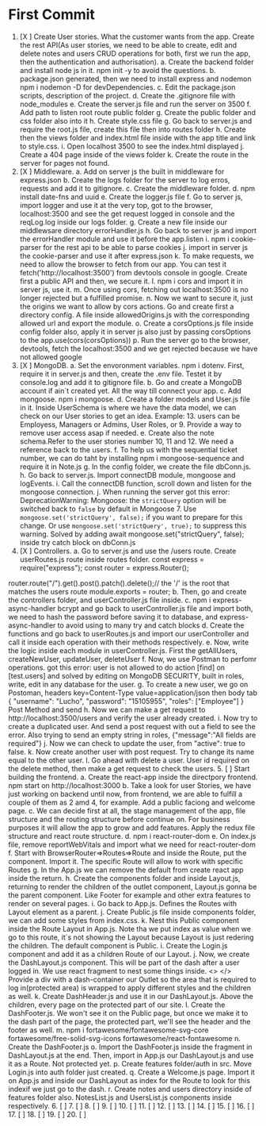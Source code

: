 # First Commit
1. [X ] Create User stories. What the customer wants from the app. Create the rest API(As user stories, we need to be able to create, edit and delete notes and users CRUD operations for both, first we run the app, then the authentication and authorisation). 
a. Create the backend folder and install node js in it. npm init -y to avoid the questions. 
b. package.json generated, then we need to install express and nodemon npm i nodemon -D for devDependencies. 
c. Edit the package.json scripts, description of the project.
d. Create the .gitignore file with node_modules
e. Create the server.js file and run the server on 3500 
f. Add path to listen root route public folder
g. Create the public folder and css folder also into it
h. Create style.css file
g. Go back to server.js and require the root.js file, create this file then into routes folder
h. Create then the views folder and index.html file inside with the app title and link to style.css. 
i. Open localhost 3500 to see the index.html displayed
j. Create a 404 page inside of the views folder
k. Create the route in the server for pages not found.
2. [X ] Middleware. 
a. Add on server js the built in middleware for express.json
b. Create the logs folder for the server to log erros, requests and add it to gitignore. 
c. Create the middleware folder.
d. npm install date-fns and uuid
e. Create the logger.js file
f. Go to server js, import logger and use it at the very top, got to the browser, localhost:3500 and see the get request logged in console and the reqLog.log inside our logs folder.
g. Create a new file inside our middlewsare directory errorHandler.js 
h. Go back to server js and import the errorHandler module and use it before the app.listen 
i. npm i cookie-parser for the rest api to be able to parse cookies
j. import in server js  the cookie-parser and use it after express.json
k. To make requests, we need to allow the browser to fetch from our app. You can test it fetch('http://localhost:3500') from devtools console in google. Create first a public API and then, we secure it.
l. npm i cors and import it in server js, use it.
m. Once using cors, fetching out localhost:3500 is no longer rejected but a fulfilled promise.
n. Now we want to secure it, just the origins we want to allow by cors actions. Go and create first a directory config. A file inside allowedOrigins.js with the corresponding allowed url and export the module.
o. Create a corsOptions.js file inside config folder also, apply it in server js also just by passing corsOptions to the app.use(cors(corsOptions))
p. Run the server go to the browser, devtools, fetch the localhost:3500 and we get rejected because we have not allowed google
3. [X ] MongoDB. 
a. Set the envoronment variables. npm i dotenv. First, require it in server.js and then, create the .env file. Testet it by console.log and add it to gitignore file.
b. Go and create a MongoDB account if ain´t created yet. All the way till connect your app.
c. Add mongoose. npm i mongoose.
d. Create a folder models and User.js file in it. Inside UserSchema is where we have the data model, we can check on our User stories to get an idea. Example: 13. users can be Employess, Managers or Admins, User Roles, or 9.  Provide a way to remove user access asap if needed. 
e. Create also the note schema.Refer to the user stories number 10, 11 and 12. We need a reference back to the users. 
f. To help us with the sequential ticket number, we can do taht by installing npm i mongoose-sequence and require it in Note.js
g. In the config folder, we create the file dbConn.js.
h. Go back to server.js. Import connectDB module, mongoose and logEvents.
i. Call the connectDB function, scroll down and listen for the mongoose connection.
j. When running the server got this error: DeprecationWarning: Mongoose: the `strictQuery` option will be switched back to `false` by default in Mongoose 7. Use `mongoose.set('strictQuery', false);` if you want to prepare for this change. Or use `mongoose.set('strictQuery', true);` to suppress this warning. Solved by adding  await mongoose.set("strictQuery", false); inside try catch block on dbConn.js
4. [X ] Controllers. 
a. Go to server.js and use the /users route. Create userRoutes.js route inside routes folder.
const express = require("express");
const router = express.Router();

router.route("/").get().post().patch().delete();// the '/' is the root that matches the users route
module.exports = router;
b. Then, go and create the controllers folder, and userController.js file inside.
c. npm i express-async-handler bcrypt and go back to userController.js file and import both, we need to hash the password before saving it to database, and express-async-handler to avoid using to many try and catch blocks
d. Create the functions and go back to userRoutes.js and import our userController and call it inside each operation with their methods respectively.
e. Now, write the logic inside each module in userController.js. First the getAllUsers, createNewUser, updateUser, deleteUser
f. Now, we use Postman to perfomr operations. got this error: user is not allowed to do action [find] on [test.users] and solved by editing on MongoDB SECURITY, built in roles, write, edit in any database for the user.
g. To create a new user, we go on Postoman, headers key=Content-Type value=application/json then body tab    {
"username": "Lucho",
"password": "15105955",
"roles": ["Employee"]
 }
 Post Method and send
 h. Now we can make a get request to http://localhost:3500/users and verify the user already created.
 i. Now try to create a duplicated user. And send a post request with out a field to see the error. Also trying to send an empty string in roles, {"message":"All fields are required"}
 j. Now we can check to update the user, from "active": true to false.
 k. Now create another user with post request. Try to change its name equal to the other user.
 l. Go ahead with delete a user. User id required on the delete method, then make a get request to check the users.
5. [ ]  Start building the frontend.
a. Create the react-app inside the directpory frontend. npm start on  http://localhost:3000 
b. Take a look for user Stories, we have just working on backend until now, from frontend, we are able to fulfill a couple of them as 2 amd 4, for example. Add a public faciong and welcome page.
c. We can decide first at all, the stage management of the app, file structure and the routing structure before continue on. For business purposes it will allow the app to grow and add features. Apply the redux file structure and react route structure.
d. npm i react-router-dom 
e. On index.js file, remove reportWebVitals and import what we need for react-router-dom
f. Start with BrowserRouter=>Routes=>Route and inside the Route, put the <App /> component. Import it. The specific Route will allow to work with specific Routes
g. In the App.js we can remove the default from create react app inside the return.
h. Create the components folder and inside Layout.js, returning  <Outlet/> to render the children of the outlet component, Layout.js gonna be the parent component. Like Footer for example and other extra features to render on several pages. 
i. Go back to App.js. Defines the Routes with Layout element as a parent. 
j. Create Public.js file inside components folder, we can add some styles from index.css.
k. Nest this Public component inside the Route Layout in App.js. Note tha we put index as value when we go to this route, it`s not showing the Layout because Layout is just redering the children. The default component is Public.
i. Create the Login.js component and add it as a children Route of our Layout.
j. Now, we create the DashLayout.js component. This will be part of the dash after a user logged in. We use react fragment to nest some things inside. <> </> Provide a div with a dash-container our Outlet so the area that is required to log in(protected area) is wrapped to apply different styles and the children as well.
k. Create DashHeader.js and use it in our DashLayout.js. Above the children, every page on the protected part of our site. 
l. Create the DashFooter.js. We won't see it on the Public page, but once we make it to the dash part of the page, the protected part, we'll see the header and the footer as well. 
m. npm i fortawesome/fontawesome-svg-core fortawesome/free-solid-svg-icons fortawesome/react-fontawesome
n. Create the DashFooter.js
o. Import the DashFooter.js inside the fragment in DashLayout.js at the end. Then, import in App.js our DashLayout.js and use it as a Route. Not protected yet. 
p. Create features folder/auth in src. Move Login.js into auth folder just created.
q. Create a Welcome.js page. Import it on App.js and inside our DashLayout as index for the Route to look for this indexif we just go to the dash.
r. Create notes and users directory inside of features folder also. NotesList.js and UsersList.js components inside respectively.
6. [ ] 
7. [ ] 
8. [ ]
9. [ ]
10. [ ]
11. [ ]
12. [ ] 
13. [ ]
14. [ ] 
15. [ ] 
16. [ ] 
17. [ ] 
18. [ ] 
19. [ ] 
20. [ ]